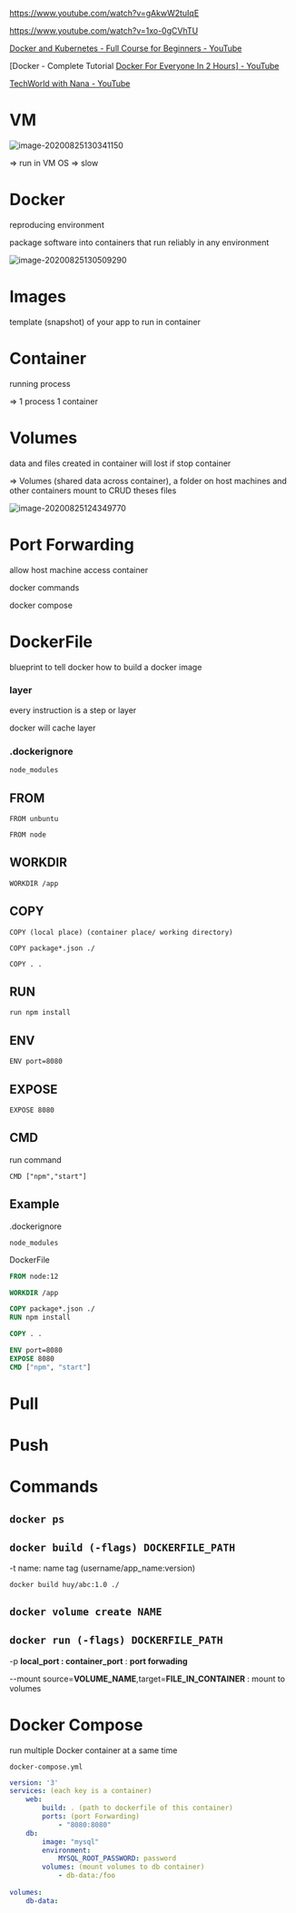https://www.youtube.com/watch?v=gAkwW2tuIqE

https://www.youtube.com/watch?v=1xo-0gCVhTU

[Docker and Kubernetes - Full Course for Beginners - YouTube](https://www.youtube.com/watch?v=Wf2eSG3owoA)

[Docker - Complete Tutorial [Docker For Everyone In 2 Hours\] - YouTube](https://www.youtube.com/watch?v=d-PPOS-VsC8)

[TechWorld with Nana - YouTube](https://www.youtube.com/c/TechWorldwithNana/videos)

# VM

![image-20200825130341150](assets/docker/image-20200825130341150.png)

=> run in VM OS => slow 

# Docker

reproducing environment 

package software into containers that run reliably in any environment

![image-20200825130509290](assets/docker/image-20200825130509290.png)

# Images

template (snapshot) of your app to run in container

# Container

running process

=> 1 process 1 container

# Volumes

data and files created in container will lost if stop container

=> Volumes (shared data across container), a folder on host machines and other containers mount to CRUD theses files

![image-20200825124349770](assets/docker/image-20200825124349770.png)

# Port Forwarding

allow host machine access container

docker commands

docker compose

# DockerFile

blueprint to tell docker how to build a docker image

### layer

every instruction is a step or layer

docker will cache layer

### .dockerignore

`node_modules`

## FROM

`FROM unbuntu`

`FROM node`

## WORKDIR

`WORKDIR /app`

## COPY

`COPY (local place) (container place/ working directory)`

`COPY package*.json ./`

`COPY . .`

## RUN

`run npm install`

## ENV

`ENV port=8080`

## EXPOSE

`EXPOSE 8080`

## CMD 

run command

`CMD ["npm","start"]` 

## Example

.dockerignore

```
node_modules
```

DockerFile

```dockerfile
FROM node:12

WORKDIR /app

COPY package*.json ./
RUN npm install

COPY . .

ENV port=8080
EXPOSE 8080
CMD ["npm", "start"] 
```



# Pull

# Push

# Commands

## `docker ps`

## `docker build (-flags) DOCKERFILE_PATH`

-t name: name tag (username/app_name:version)

`docker build huy/abc:1.0 ./`

## `docker volume create NAME`

## `docker run (-flags) DOCKERFILE_PATH`

-p **local_port : container_port** :  **port forwading**

--mount source=**VOLUME_NAME**,target=**FILE_IN_CONTAINER** : mount to volumes 

# Docker Compose

run multiple Docker container at a same time

`docker-compose.yml`

```yml
version: '3'
services: (each key is a container)
	web:
		build: . (path to dockerfile of this container)
		ports: (port Forwarding)
			- "8080:8080"
	db:
		image: "mysql"
		environment:
			MYSQL_ROOT_PASSWORD: password
		volumes: (mount volumes to db container)
			- db-data:/foo
			
volumes:
	db-data:
```

